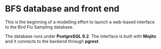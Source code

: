 # BFS database and front end

This is the beginning of a modelling effort to launch a web-based interface to
the Bird Flu Sampling database.

The database runs under **PostgreSQL 9.2**. The interface is built with **Mojito** and
it connects to the backend through **pgrest**.
